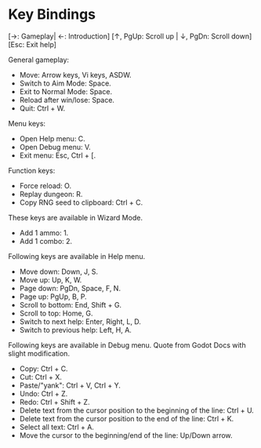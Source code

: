 # Key Bindings

[→: Gameplay| ←: Introduction]
[↑, PgUp: Scroll up | ↓, PgDn: Scroll down]
[Esc: Exit help]

General gameplay:

* Move: Arrow keys, Vi keys, ASDW.
* Switch to Aim Mode: Space.
* Exit to Normal Mode: Space.
* Reload after win/lose: Space.
* Quit: Ctrl + W.

Menu keys:

* Open Help menu: C.
* Open Debug menu: V.
* Exit menu: Esc, Ctrl + [.

Function keys:

* Force reload: O.
* Replay dungeon: R.
* Copy RNG seed to clipboard: Ctrl + C.

These keys are available in Wizard Mode.

* Add 1 ammo: 1.
* Add 1 combo: 2.

Following keys are available in Help menu.

* Move down: Down, J, S.
* Move up: Up, K, W.
* Page down: PgDn, Space, F, N.
* Page up: PgUp, B, P.
* Scroll to bottom: End, Shift + G.
* Scroll to top: Home, G.
* Switch to next help: Enter, Right, L, D.
* Switch to previous help: Left, H, A.

Following keys are available in Debug menu. Quote from Godot Docs with slight modification.

* Copy: Ctrl + C.
* Cut: Ctrl + X.
* Paste/"yank": Ctrl + V, Ctrl + Y.
* Undo: Ctrl + Z.
* Redo: Ctrl + Shift + Z.
* Delete text from the cursor position to the beginning of the line: Ctrl + U.
* Delete text from the cursor position to the end of the line: Ctrl + K.
* Select all text: Ctrl + A.
* Move the cursor to the beginning/end of the line: Up/Down arrow.

